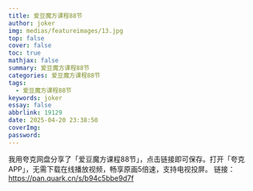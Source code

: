 ```yaml
---
title: 爱豆魔方课程88节
author: joker
img: medias/featureimages/13.jpg
top: false
cover: false
toc: true
mathjax: false
summary: 爱豆魔方课程88节
categories: 爱豆魔方课程88节
tags:
  - 爱豆魔方课程88节
keywords: joker
essay: false
abbrlink: 19129
date: 2025-04-20 23:38:50
coverImg:
password:
---
```


我用夸克网盘分享了「爱豆魔方课程88节」，点击链接即可保存。打开「夸克APP」，无需下载在线播放视频，畅享原画5倍速，支持电视投屏。
链接：https://pan.quark.cn/s/b94c5bbe9d7f
